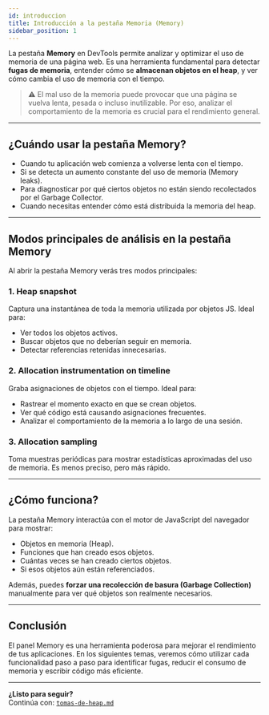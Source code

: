 ```yaml
---
id: introduccion
title: Introducción a la pestaña Memoria (Memory)
sidebar_position: 1
---
```


La pestaña **Memory** en DevTools permite analizar y optimizar el uso de memoria de una página web. Es una herramienta fundamental para detectar **fugas de memoria**, entender cómo se **almacenan objetos en el heap**, y ver cómo cambia el uso de memoria con el tiempo.

> ⚠️ El mal uso de la memoria puede provocar que una página se vuelva lenta, pesada o incluso inutilizable. Por eso, analizar el comportamiento de la memoria es crucial para el rendimiento general.

---

## ¿Cuándo usar la pestaña Memory?

- Cuando tu aplicación web comienza a volverse lenta con el tiempo.
- Si se detecta un aumento constante del uso de memoria (Memory leaks).
- Para diagnosticar por qué ciertos objetos no están siendo recolectados por el Garbage Collector.
- Cuando necesitas entender cómo está distribuida la memoria del heap.

---

## Modos principales de análisis en la pestaña Memory

Al abrir la pestaña Memory verás tres modos principales:

### 1.  **Heap snapshot**
Captura una instantánea de toda la memoria utilizada por objetos JS. Ideal para:
- Ver todos los objetos activos.
- Buscar objetos que no deberían seguir en memoria.
- Detectar referencias retenidas innecesarias.

### 2. **Allocation instrumentation on timeline**
Graba asignaciones de objetos con el tiempo. Ideal para:
- Rastrear el momento exacto en que se crean objetos.
- Ver qué código está causando asignaciones frecuentes.
- Analizar el comportamiento de la memoria a lo largo de una sesión.

### 3.  **Allocation sampling**
Toma muestras periódicas para mostrar estadísticas aproximadas del uso de memoria. Es menos preciso, pero más rápido.

---

## ¿Cómo funciona?

La pestaña Memory interactúa con el motor de JavaScript del navegador para mostrar:

- Objetos en memoria (Heap).
- Funciones que han creado esos objetos.
- Cuántas veces se han creado ciertos objetos.
- Si esos objetos aún están referenciados.

Además, puedes **forzar una recolección de basura (Garbage Collection)** manualmente para ver qué objetos son realmente necesarios.

---

## Conclusión

El panel Memory es una herramienta poderosa para mejorar el rendimiento de tus aplicaciones. En los siguientes temas, veremos cómo utilizar cada funcionalidad paso a paso para identificar fugas, reducir el consumo de memoria y escribir código más eficiente.

---

**¿Listo para seguir?**  
Continúa con: [`tomas-de-heap.md`](./tomas-de-heap.md)
